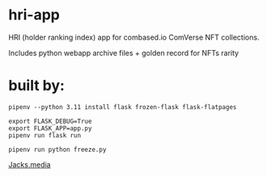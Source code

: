 # hri-app
HRI (holder ranking index) app for combased.io ComVerse NFT collections. 

Includes python webapp archive files + golden record for NFTs rarity

# built by:
	pipenv --python 3.11 install flask frozen-flask flask-flatpages

	export FLASK_DEBUG=True
	export FLASK_APP=app.py
	pipenv run flask run

	pipenv run python freeze.py

[Jacks.media](Jacks.media)

